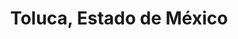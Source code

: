 ---
title: Toluca, Estado de México
url: /toluca-estado-de-mexico/
latitude: 19.371
longitude: -99.756
---